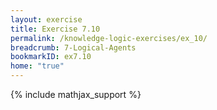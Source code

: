 ```yaml
---
layout: exercise
title: Exercise 7.10
permalink: /knowledge-logic-exercises/ex_10/
breadcrumb: 7-Logical-Agents
bookmarkID: ex7.10
home: "true"
---
```


{% include mathjax_support %}


